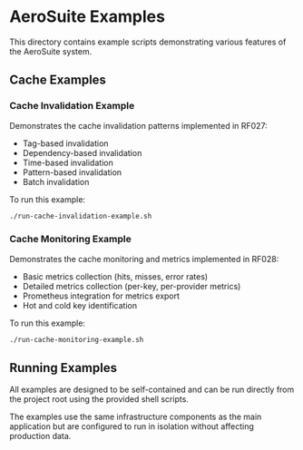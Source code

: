 # AeroSuite Examples

This directory contains example scripts demonstrating various features of the AeroSuite system.

## Cache Examples

### Cache Invalidation Example

Demonstrates the cache invalidation patterns implemented in RF027:

- Tag-based invalidation
- Dependency-based invalidation
- Time-based invalidation
- Pattern-based invalidation
- Batch invalidation

To run this example:

```bash
./run-cache-invalidation-example.sh
```

### Cache Monitoring Example

Demonstrates the cache monitoring and metrics implemented in RF028:

- Basic metrics collection (hits, misses, error rates)
- Detailed metrics collection (per-key, per-provider metrics)
- Prometheus integration for metrics export
- Hot and cold key identification

To run this example:

```bash
./run-cache-monitoring-example.sh
```

## Running Examples

All examples are designed to be self-contained and can be run directly from the project root using the provided shell scripts.

The examples use the same infrastructure components as the main application but are configured to run in isolation without affecting production data. 
